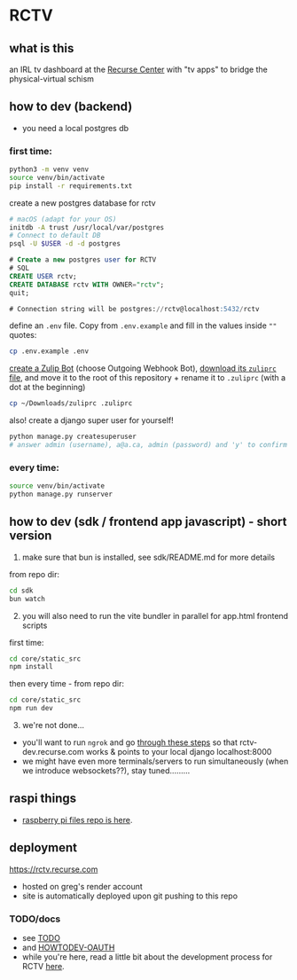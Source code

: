 # RCTV

## what is this

an IRL tv dashboard at the [Recurse Center](https://recurse.com/) with "tv apps" to bridge the physical-virtual schism

## how to dev (backend)

- you need a local postgres db

### first time:
```bash
python3 -m venv venv
source venv/bin/activate
pip install -r requirements.txt
```

create a new postgres database for rctv

```bash
# macOS (adapt for your OS)
initdb -A trust /usr/local/var/postgres
# Connect to default DB
psql -U $USER -d -d postgres
```

```sql
# Create a new postgres user for RCTV
# SQL
CREATE USER rctv;
CREATE DATABASE rctv WITH OWNER="rctv";
quit;

# Connection string will be postgres://rctv@localhost:5432/rctv
```

define an `.env` file. Copy from `.env.example` and fill in the values inside `""` quotes:

```bash
cp .env.example .env
```

[create a Zulip
Bot](https://zulip.com/api/deploying-bots#running-a-bot-using-the-zulip-botserver)
(choose Outgoing Webhook Bot), [download its `zuliprc` file](https://zulip.com/api/api-keys), 
and move it to the root of this repository + rename it to `.zuliprc` (with a dot at the beginning)

```bash
cp ~/Downloads/zuliprc .zuliprc
```

also! create a django super user for yourself!

```bash
python manage.py createsuperuser
# answer admin (username), a@a.ca, admin (password) and 'y' to confirm the bad password
```

### every time:
```bash
source venv/bin/activate
python manage.py runserver
```

## how to dev (sdk / frontend app javascript) - short version

1. make sure that bun is installed, see sdk/README.md for more details

from repo dir:
```bash
cd sdk
bun watch
```

2. you will also need to run the vite bundler in parallel for app.html frontend scripts

first time:
```bash
cd core/static_src
npm install
```

then every time - from repo dir:
```bash
cd core/static_src
npm run dev
```

3. we're not done...

- you'll want to run `ngrok` and go [through these steps](./docs/HOWTODEV-OAUTH.md) so that rctv-dev.recurse.com works & points to your local django localhost:8000
- we might have even more terminals/servers to run simultaneously (when we introduce websockets??), stay tuned.........

## raspi things

- [raspberry pi files repo is here](https://github.com/gregsadetsky/rctv-raspi).

## deployment

https://rctv.recurse.com

- hosted on greg's render account
- site is automatically deployed upon git pushing to this repo

### TODO/docs

- see [TODO](./docs/TODO.md)
- and [HOWTODEV-OAUTH](./docs/HOWTODEV-OAUTH.md)
- while you're here, read a little bit about the development process for RCTV [here](./docs/Screen%20Shot%202023-11-10%20at%206.06.17%20PM.png).
